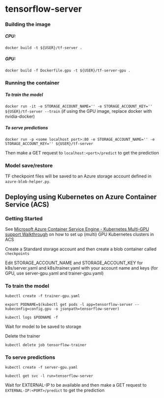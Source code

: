 # tensorflow-server
### Building the image
##### CPU:
`docker build -t ${USER}/tf-server .`

##### GPU:
`docker build -f Dockerfile.gpu -t ${USER}/tf-server-gpu .`

### Running the container
##### To train the model
`docker run -it -e STORAGE_ACCOUNT_NAME='' -e STORAGE_ACCOUNT_KEY='' ${USER}/tf-server --train`
(if using the GPU image, replace docker with nvidia-docker)
##### To serve predictions
`docker run -p <some localhost port>:80 -e STORAGE_ACCOUNT_NAME='' -e STORAGE_ACCOUNT_KEY='' ${USER}/tf-server`

Then make a GET request to `localhost:<port>/predict` to get the prediction

### Model save/restore
TF checkpoint files will be saved to an Azure storage account defined in `azure-blob-helper.py`.

## Deploying using Kubernetes on Azure Container Service (ACS)

### Getting Started
See [Microsoft Azure Container Service Engine - Kubernetes Multi-GPU support Walkthrough](https://github.com/ritazh/acs-engine/blob/enable-k8v1.6-multiplegpu/docs/kubernetes.gpu.md) on how to set up (multi) GPU Kubernetes clusters in ACS

Create a Standard storage account and then create a blob container called `checkpoints`

Edit STORAGE_ACCOUNT_NAME and STORAGE_ACCOUNT_KEY for k8s/server.yaml and k8s/trainer.yaml with your account name and keys (for GPU, use server-gpu.yaml and trainer-gpu.yaml)

### To train the model

`kubectl create -f trainer-gpu.yaml`

`export PODNAME=$(kubectl get pods -l app=tensorflow-server --kubeconfig=config.gpu -o jsonpath=tensorflow-server)`

`kubectl logs $PODNAME -f`

Wait for model to be saved to storage

Delete the trainer

`kubectl delete job tensorflow-trainer`

### To serve predictions

`kubectl create -f server-gpu.yaml`

`kubectl get svc -l run=tensorflow-server`

Wait for EXTERNAL-IP to be available and then make a GET request to `EXTERNAL-IP:<PORT>/predict` to get the prediction
